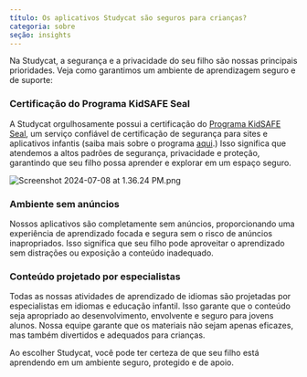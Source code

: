 ```yaml
---
título: Os aplicativos Studycat são seguros para crianças?
categoria: sobre
seção: insights
---
```

Na Studycat, a segurança e a privacidade do seu filho são nossas principais prioridades. Veja como garantimos um ambiente de aprendizagem seguro e de suporte:

### Certificação do Programa KidSAFE Seal

A Studycat orgulhosamente possui a certificação do [Programa KidSAFE Seal](https://www.kidsafeseal.com/certifiedproducts/Studycat_fun_appseries.html), um serviço confiável de certificação de segurança para sites e aplicativos infantis (saiba mais sobre o programa [aqui](https://www.kidsafeseal.com/aboutourprogram.html).) Isso significa que atendemos a altos padrões de segurança, privacidade e proteção, garantindo que seu filho possa aprender e explorar em um espaço seguro.

![Screenshot 2024-07-08 at 1.36.24 PM.png](https://help.Studycat.com/hc/article_attachments/34779667893401)

### Ambiente sem anúncios

Nossos aplicativos são completamente sem anúncios, proporcionando uma experiência de aprendizado focada e segura sem o risco de anúncios inapropriados. Isso significa que seu filho pode aproveitar o aprendizado sem distrações ou exposição a conteúdo inadequado.

### Conteúdo projetado por especialistas

Todas as nossas atividades de aprendizado de idiomas são projetadas por especialistas em idiomas e educação infantil. Isso garante que o conteúdo seja apropriado ao desenvolvimento, envolvente e seguro para jovens alunos. Nossa equipe garante que os materiais não sejam apenas eficazes, mas também divertidos e adequados para crianças.

Ao escolher Studycat, você pode ter certeza de que seu filho está aprendendo em um ambiente seguro, protegido e de apoio.